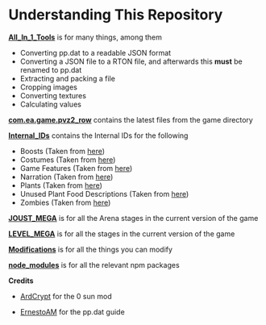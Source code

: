 # Understanding This Repository

**[All_In_1_Tools](Tools/All-In-1-Tools.exe)** is for many things, among them
* Converting pp.dat to a readable JSON format
* Converting a JSON file to a RTON file, and afterwards this **must** be renamed to pp.dat
* Extracting and packing a file
* Cropping images
* Converting textures
* Calculating values

**[com.ea.game.pvz2_row](com.ea.game.pvz2_row)** contains the latest files from the game directory

**[Internal_IDs](Internal_IDs)** contains the Internal IDs for the following
* Boosts (Taken from [here](https://pastebin.com/tpZaxBgX))
* Costumes (Taken from [here](https://pastebin.com/RG41dYRv))
* Game Features (Taken from [here](https://pastebin.com/5w4chqtn))
* Narration (Taken from [here](https://pastebin.com/hHvqxxr2))
* Plants (Taken from [here](https://pastebin.com/JyCbwEq2))
* Unused Plant Food Descriptions (Taken from [here](https://pastebin.com/9hYhnYE4))
* Zombies (Taken from [here](https://pastebin.com/1WhUWS1Q))

**[JOUST_MEGA](JOUST_MEGA)** is for all the Arena stages in the current version of the game

**[LEVEL_MEGA](LEVEL_MEGA)** is for all the stages in the current version of the game

**[Modifications](Modifications)** is for all the things you can modify

**[node_modules](node_modules)** is for all the relevant npm packages

**Credits**

* [ArdCrypt](https://www.youtube.com/c/ArdCrypt) for the 0 sun mod

* [ErnestoAM](https://ernestoam.fandom.com/wiki/Plants_vs._Zombies_2_Hacking_Guide) for the pp.dat guide